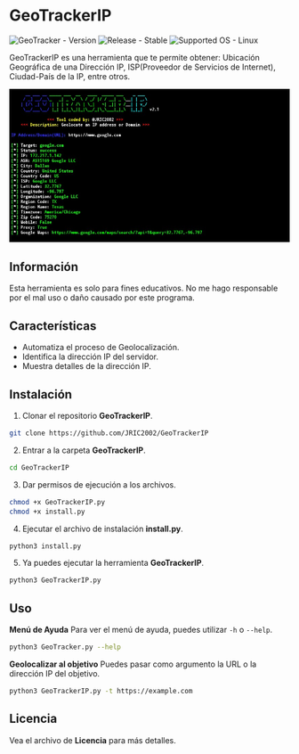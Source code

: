 # GeoTrackerIP

![GeoTracker - Version](https://img.shields.io/badge/GeoTrackerIP-v2.0-brightgreen)
![Release - Stable](https://img.shields.io/badge/Release-Stable-brightgreen)
![Supported OS - Linux](https://img.shields.io/badge/Supported%20OS-Linux-blue)

GeoTrackerIP es una herramienta que te permite obtener: Ubicación Geográfica de una Dirección IP, ISP(Proveedor de Servicios de Internet), Ciudad-País de la IP, entre otros.

![GeoTrackerIP - Screenshot](https://github.com/JRIC2002/GeoTrackerIP/blob/master/.Screenshots/GeoTrackerIP-Screenshot[01].jpg)

## Información

Esta herramienta es solo para fines educativos. No me hago responsable por el mal uso o daño causado por este programa.

## Características

* Automatiza el proceso de Geolocalización.
* Identifica la dirección IP del servidor.
* Muestra detalles de la dirección IP.

## Instalación

1. Clonar el repositorio **GeoTrackerIP**.
```bash
git clone https://github.com/JRIC2002/GeoTrackerIP
```

2. Entrar a la carpeta **GeoTrackerIP**.
```bash
cd GeoTrackerIP
```

3. Dar permisos de ejecución a los archivos.
```bash
chmod +x GeoTrackerIP.py
chmod +x install.py
```
4. Ejecutar el archivo de instalación **install.py**.
```bash
python3 install.py
```

5. Ya puedes ejecutar la herramienta **GeoTrackerIP**.
```bash
python3 GeoTrackerIP.py
```

## Uso

**Menú de Ayuda**
Para ver el menú de ayuda, puedes utilizar `-h` o `--help`.
```bash
python3 GeoTracker.py --help
```

**Geolocalizar al objetivo**
Puedes pasar como argumento la URL o la dirección IP del objetivo.
```bash
python3 GeoTrackerIP.py -t https://example.com
```

## Licencia
Vea el archivo de **Licencia** para más detalles.
